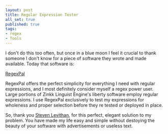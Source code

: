 ```yaml
---
layout: post
title: Regular Expression Tester
all_set: true
published: true
tags:
- regex
- Tools
---
```


I don't do this too often, but once in a blue moon I feel it crucial to thank
someone I don't know for a piece of software they wrote and made available.
Today that software is:

[RegexPal](http://regexpal.com/)

RegexPal offers the perfect simplicity for everything I need with regular
expressions, and I most definitely consider myself a regex power user. Large
portions of Zinkk Linguist Engine's liberty software employ regular expressions.
I use RegexPal exclusively to test my expressions for wholeness and proper
selection before they re tested or deployed in place.

So, thank you [Steven Levithan](http://blog.stevenlevithan.com/), for
this perfect, elegant solution to my problem. You have made my life easy and
simple without destoying the beauty of your software with advertisements or
useless text.
